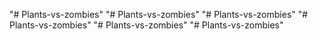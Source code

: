 "# Plants-vs-zombies" 
"# Plants-vs-zombies" 
"# Plants-vs-zombies" 
"# Plants-vs-zombies" 
"# Plants-vs-zombies" 
"# Plants-vs-zombies" 
